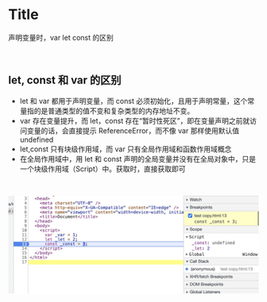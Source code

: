 # Title

声明变量时，var let const 的区别

<br/>

## let, const 和 var 的区别

- let 和 var 都用于声明变量，而 const 必须初始化，且用于声明常量，这个常量指的是普通类型的值不变和复杂类型的内存地址不变。
- var 存在变量提升，而 let，const 存在“暂时性死区”，即在变量声明之前就访问变量的话，会直接提示 ReferenceError，而不像 var 那样使用默认值 undefined
- let,const 只有块级作用域，而 var 只有全局作用域和函数作用域概念
- 在全局作用域中，用 let 和 const 声明的全局变量并没有在全局对象中，只是一个块级作用域（Script）中。获取时，直接获取即可

<br/>

![全局let-const.png](./img/scope.png)
